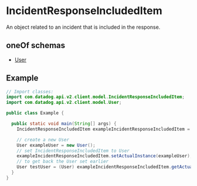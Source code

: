 # IncidentResponseIncludedItem

An object related to an incident that is included in the response.

## oneOf schemas

- [User](User.md)

## Example

```java
// Import classes:
import com.datadog.api.v2.client.model.IncidentResponseIncludedItem;
import com.datadog.api.v2.client.model.User;

public class Example {

  public static void main(String[] args) {
    IncidentResponseIncludedItem exampleIncidentResponseIncludedItem = new IncidentResponseIncludedItem();

    // create a new User
    User exampleUser = new User();
    // set IncidentResponseIncludedItem to User
    exampleIncidentResponseIncludedItem.setActualInstance(exampleUser);
    // to get back the User set earlier
    User testUser = (User) exampleIncidentResponseIncludedItem.getActualInstance();
  }
}

```
